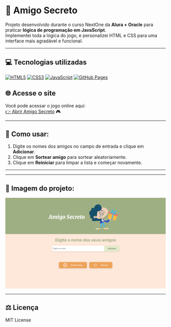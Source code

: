 # 🎁 Amigo Secreto

Projeto desenvolvido durante o curso NextOne da **Alura + Oracle** para praticar **lógica de programação em JavaScript**.  
Implementei toda a lógica do jogo, e personalizei HTML e CSS para uma interface mais agradável e funcional.

---

## 💻 Tecnologias utilizadas
[![HTML5](https://img.shields.io/badge/HTML5-%23E34F26?style=for-the-badge&logo=html5&logoColor=white)](https://developer.mozilla.org/en-US/docs/Web/HTML) 
[![CSS3](https://img.shields.io/badge/CSS3-%231572B6?style=for-the-badge&logo=css3&logoColor=white)](https://developer.mozilla.org/en-US/docs/Web/CSS) 
[![JavaScript](https://img.shields.io/badge/JavaScript-%23F7DF1E?style=for-the-badge&logo=javascript&logoColor=black)](https://developer.mozilla.org/en-US/docs/Web/JavaScript) 
[![GitHub Pages](https://img.shields.io/badge/GitHub_Pages-%23000000?style=for-the-badge&logo=github&logoColor=white)](https://pages.github.com/)



## 🌐 Acesse o site
Você pode acessar o jogo online aqui:  
[👉 Abrir Amigo Secreto](https://paulohassad.github.io/challenge_amigo_secreto_NextOne)  🎮

---

## 🚀 Como usar:

1. Digite os nomes dos amigos no campo de entrada e clique em **Adicionar**.
2. Clique em **Sortear amigo** para sortear aleatoriamente.
3. Clique em **Reiniciar** para limpar a lista e começar novamente.

---

---

## 📸 Imagem do projeto:

![Tela principal](./assets/Tela-principal.png)

---

## ⚖️ Licença

MIT License
